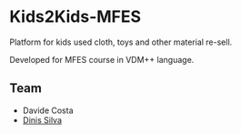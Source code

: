 # Kids2Kids-MFES

Platform for kids used cloth, toys and other material re-sell. 

Developed for MFES course in VDM++ language.


## Team

- Davide Costa
- [Dinis Silva](https://github.com/up201504196)
